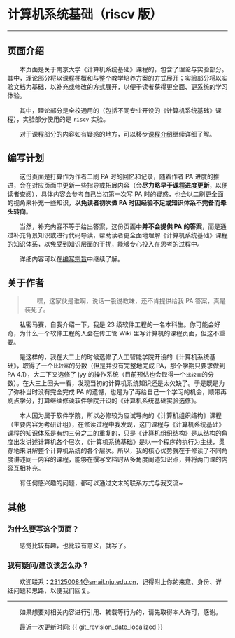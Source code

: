 
<style>p { text-indent: 2em; }</style>


# 计算机系统基础（riscv 版）

---

## 页面介绍

本页面是关于南京大学《计算机系统基础》课程的，包含了理论与实验部分。其中，理论部分将以课程梗概和与整个教学培养方案的方式展开；实验部分将以实验文档为基础，以补充或修改的方式展开，以便于读者获得更全面、更系统的学习体验。

其中，理论部分是全校通用的（包括不同专业开设的《计算机系统基础》课程），实验部分使用的是 `riscv` 实验。

对于课程部分的内容如有疑惑的地方，可以移步[课程介绍](./course_intro/index.md)继续详细了解。


## 编写计划

这份页面是打算作为作者二刷 PA 时的回忆和记录，随着作者 PA 进度的推进，会在对应页面中更新一些指导或拓展内容（会**尽力略早于课程进度更新**，以便读者查阅），具体内容会参考自己当初第一次写 PA 时的疑惑，也会以二刷更全面的视角来补充一些知识，**以免读者初次做 PA 时因经验不足或知识体系不完备而晕头转向**。

当然，补充内容不等于给出答案，这份页面中**并不会提供 PA 的答案**，而是通过补充背景知识或进行代码导读，帮助读者更全面地理解《计算机系统基础》课程的知识体系，以免受到知识层面的干扰，能够专心投入在思考的过程中。

详细内容可以在[编写宗旨](./guidelines/index.md)中继续了解。


## 关于作者

> 嘿，这家伙是谁啊，说话一股说教味，还不肯提供给我 PA 答案，真是装死了。

私密马赛，自我介绍一下，我是 23 级软件工程的一名本科生。你可能会好奇，为什么一个软件工程的人会在传工管 Wiki 里写计算机的课程页面，但这不重要。

是这样的，我在大二上的时候选修了人工智能学院开设的《计算机系统基础》，取得了一个`比较高`的分数（但是并没有完整地完成 PA，那个学期只要求做到 PA 4.1），大二下又选修了 jyy 的操作系统（目前预估也会取得一个`比较高`的分数）。在大三上回头一看，发现当初的计算机系统知识还是太欠缺了。于是既是为了弥补当时没有完全完成 PA 的遗憾，也是为了再给自己一个学习的机会，顺带再刷点学分，打算继续修读软件学院开设的《计算机系统基础实验选修》。

本人因为属于软件学院，所以必修较为应试导向的《计算机组织结构》课程（主要内容为考研计组），在修读过程中我发现，这门课程与《计算机系统基础》课程的知识体系是有约三分之二的重复的，只是《计算机组织结构》是从结构的角度出发讲述计算机各个层次，《计算机系统基础》是以一个程序的执行为主线，贯穿地来讲解整个计算机系统的各个层次。所以，我的核心优势就在于修读了不同角度讲述同一内容的课程，能够在撰写文档时从多角度阐述知识点，并将两门课的内容互相补充。

有任何感兴趣的问题，都可以通过文末的联系方式与我交流~

## 其他

### 为什么要写这个页面？

感觉比较有趣，也比较有意义，就写了。

### 我有疑问/建议该怎么办？

欢迎联系：<email>231250084@smail.nju.edu.cn</email>，记得附上你的来意、身份、详细问题和思路，以便我们回复。

---

如果想要对相关内容进行引用、转载等行为的，请先取得本人许可，感谢。

最近一次更新时间: {{ git_revision_date_localized }}